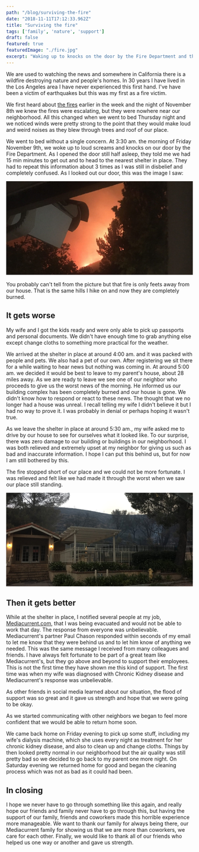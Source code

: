 ```yaml
---
path: "/blog/surviving-the-fire"
date: "2018-11-11T17:12:33.962Z"
title: "Surviving the fire"
tags: ['family', 'nature', 'support']
draft: false
featured: true
featuredImage: "./fire.jpg"
excerpt: "Waking up to knocks on the door by the Fire Department and the smell of smoke is still a surreal experience."
---
```


We are used to watching the news and somewhere in California there is a wildfire destroying nature and people's homes.  In 30 years I have lived in the Los Angeles area I have never experienced this first hand.  I've have been a victim of earthquakes but this was my first as a fire victim.

We first heard about <a href="https://losangeles.cbslocal.com/tag/woolsey-fire/" target="_blank">the fires</a> earlier in the week and the night of November 8th we knew the fires were escalating, but they were nowhere near our neighborhood.  All this changed when we went to bed Thursday night and we noticed winds were pretty strong to the point that they would make loud and weird noises as they blew through trees and roof of our place.

We went to bed without a single concern.  At 3:30 am. the morning of Friday November 9th, we woke up to loud screams and knocks on our door by the Fire Department.  As I opened the door still half asleep, they told me we had 15 min minutes to get out and to head to the nearest shelter in place.  They had to repeat this information about 3 times as I was still in disbelief and completely confused.  As I looked out our door, this was the image I saw:

<img src="fire-before.jpg" alt="Image of hill burning">

You probably can't tell from the picture but that fire is only feets away from our house.  That is the same hills I hike on and now they are completely burned.

## It gets worse
My wife and I got the kids ready and were only able to pick up passports and personal documents.  We didn't have enough time to grab anything else except change cloths to something more practical for the weather.

We arrived at the shelter in place at around 4:00 am. and it was packed with people and pets.  We also had a pet of our own.  After registering we sit there for a while waiting to hear news but nothing was coming in.  At around 5:00 am. we decided it would be best to leave to my parent's house, about 28 miles away.  As we are ready to leave we see one of our neighbor who proceeds to give us the worst news of the morning.  He informed us our building complex has been completely burned and our house is gone.  We didn't know how to respond or react to these news.  The thought that we no longer had a house was unreal.  I recall telling my wife I didn't believe it but I had no way to prove it.  I was probably in denial or perhaps hoping it wasn't true.

As we leave the shelter in place at around 5:30 am., my wife asked me to drive by our house to see for ourselves what it looked like.  To our surprise, there was zero damage to our building or buildings in our neighborhood.  I was both relieved and extremely upset at my neighbor for giving us such as bad and inaccurate information.  I hope I can put this behind us, but for now I am still bothered by this.

The fire stopped short of our place and we could not be more fortunate.  I was relieved and felt like we had made it through the worst when we saw our place still standing.

<img src="fire-after.jpg" alt="Burned hill">

## Then it gets better
While at the shelter in place, I notified several people at my job, <a href="https://www.mediacurrent.com/who-we-are/team/" target="_blank">Mediacurrent.com</a>, that I was being evacuated and would not be able to work that day.  The response from everyone was unbelievable.  Mediacurrent's partner Paul Chason responded within seconds of my email to let me know that they were behind us and to let him know of anything we needed.  This was the same message I received from many colleagues and friends.  I have always felt fortunate to be part of a great team like Mediacurrent's, but they go above and beyond to support their employees.  This is not the first time they have shown me this kind of support.  The first time was when my wife was diagnosed with Chronic Kidney disease and Mediacurrent's response was unbelievable.

As other friends in social media learned about our situation, the flood of support was so great and it gave us strength and hope that we were going to be okay.

As we started communicating with other neighbors we began to feel more confident that we would be able to return home soon.

We came back home on Friday evening to pick up some stuff, including my wife's dialysis machine, which she uses every night as treatment for her chronic kidney disease, and also to clean up and change cloths.  Things by then looked pretty normal in our neighborhood but the air quality was still pretty bad so we decided to go back to my parent one more night.  On Saturday evening we returned home for good and began the cleaning process which was not as bad as it could had been.

## In closing
I hope we never have to go through something like this again, and really hope our friends and family never have to go through this, but having the support of our family, friends and coworkers made this horrible experience more manageable.  We want to thank our family for always being there, our Mediacurrent family for showing us that we are more than coworkers, we care for each other.  Finally, we would like to thank all of our friends who helped us one way or another and gave us strength.
